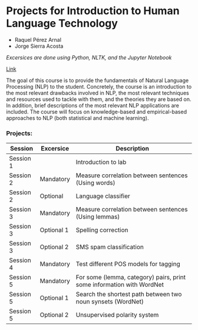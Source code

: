 # Projects for Introduction to Human Language Technology

* Raquel Pérez Arnal
* Jorge Sierra Acosta

*Excersices are done using Python, NLTK, and the Jupyter Notebook*

[Link](https://www.fib.upc.edu/en/studies/masters/master-artificial-intelligence/curriculum/syllabus/IHLT-MAI)

The goal of this course is to provide the fundamentals of Natural Language Processing (NLP) to the student. Concretely, the course is an introduction to the most relevant drawbacks involved in NLP, the most relevant techniques and resources used to tackle with them, and the theories they are based on. In addition, brief descriptions of the most relevant NLP applications are included. The course will focus on knowledge-based and empirical-based approaches to NLP (both statistical and machine learning).

### Projects:

| Session    | Excersice    | Description |
|------------|--------------|-------------|
| Session 1  |              | Introduction to lab |
| Session 2  | Mandatory    | Measure correlation between sentences (Using words) |
| Session 2  | Optional     | Language classifier |
| Session 3  | Mandatory    | Measure correlation between sentences (Using lemmas) |
| Session 3  | Optional 1   | Spelling correction |
| Session 3  | Optional 2   | SMS spam classification |
| Session 4  | Mandatory    | Test different POS models for tagging |
| Session 5  | Mandatory    | For some (lemma, category) pairs, print some information with WordNet |
| Session 5  | Optional 1   | Search the shortest path between two noun synsets (WordNet) |
| Session 5  | Optional 2   | Unsupervised polarity system |
